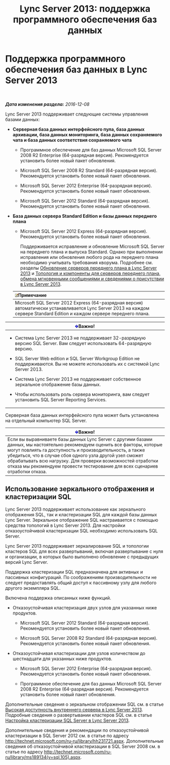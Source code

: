 ﻿---
title: 'Lync Server 2013: поддержка программного обеспечения баз данных'
TOCTitle: Поддержка программного обеспечения баз данных
ms:assetid: e05d0032-bbea-4e61-987d-d07b1c045fd5
ms:mtpsurl: https://technet.microsoft.com/ru-ru/library/Gg398990(v=OCS.15)
ms:contentKeyID: 49311428
ms.date: 12/10/2016
mtps_version: v=OCS.15
ms.translationtype: HT
---

# Поддержка программного обеспечения баз данных в Lync Server 2013

 

_**Дата изменения раздела:** 2016-12-08_

Lync Server 2013 поддерживает следующие системы управления базами данных:

  - **Серверная база данных интерфейсного пула, база данных архивации, база данных мониторинга, база данных сохраняемого чата и база данных соответствия сохраняемого чата**
    
      - Программное обеспечение для баз данных Microsoft SQL Server 2008 R2 Enterprise (64-разрядная версия). Рекомендуется установить более новый пакет обновления.
    
      - Microsoft SQL Server 2008 R2 Standard (64-разрядная версия). Рекомендуется установить более новый пакет обновления.
    
      - Microsoft SQL Server 2012 Enterprise (64-разрядная версия). Рекомендуется установить более новый пакет обновления.
    
      - Microsoft SQL Server 2012 Standard (64-разрядная версия). Рекомендуется установить более новый пакет обновления.

  - **База данных сервера Standard Edition и базы данных переднего плана**
    
      - Microsoft SQL Server 2012 Express (64-разрядная версия). Рекомендуется установить более новый пакет обновления.
        
        Поддерживается исправление и обновление Microsoft SQL Server на переднего плана и выпуска Standard. Однако при выполнении исправления или обновления любого рода на переднего плана необходимо учитывать требования кворума. Подробнее см. разделы [Обновление серверов переднего плана в Lync Server 2013](lync-server-2013-upgrade-or-update-front-end-servers.md) и [Топология и компоненты для серверов переднего плана, обмена мгновенными сообщениями и сведениями о присутствии в Lync Server 2013](lync-server-2013-topologies-and-components-for-front-end-servers-instant-messaging-and-presence.md).
    
    <table>
    <thead>
    <tr class="header">
    <th><img src="images/Gg398412.note(OCS.15).gif" title="note" alt="note" />Примечание</th>
    </tr>
    </thead>
    <tbody>
    <tr class="odd">
    <td>Microsoft SQL Server 2012 Express (64-разрядная версия) автоматически устанавливается Lync Server 2013 на каждом сервере Standard Edition и каждом сервере переднего плана.</td>
    </tr>
    </tbody>
    </table>


<table>
<colgroup>
<col style="width: 100%" />
</colgroup>
<thead>
<tr class="header">
<th><img src="images/JJ618369.important(OCS.15).gif" title="important" alt="important" />Важно!</th>
</tr>
</thead>
<tbody>
<tr class="odd">
<td><ul>
<li><p>Система Lync Server 2013 не поддерживает 32-разрядную версию SQL Server. Вам следует использовать 64-разрядную версию.</p></li>
<li><p>SQL Server Web edition и SQL Server Workgroup Edition не поддерживаются. Вы не можете использовать их с системой Lync Server 2013.</p></li>
<li><p>Система Lync Server 2013 не поддерживает собственное зеркальное отображение базы данных.</p></li>
<li><p>Чтобы использовать роль сервера мониторинга, вам следует установить SQL Server Reporting Services.</p></li>
</ul></td>
</tr>
</tbody>
</table>


Серверная база данных интерфейсного пула может быть установлена на отдельный компьютер SQL Server.

<table>
<thead>
<tr class="header">
<th><img src="images/JJ618369.important(OCS.15).gif" title="important" alt="important" />Важно!</th>
</tr>
</thead>
<tbody>
<tr class="odd">
<td>Если вы выравниваете базы данных Lync Server с другими базами данных, мы настоятельно рекомендуем оценить все факторы, которые могут повлиять га доступность и производительность, а также убедиться, что в случае сбоя одного узла другой узел сможет обрабатывать всю нагрузку. Для проверки возможностей отработки отказа мы рекомендуем провести тестирование для всех сценариев отработки отказа.</td>
</tr>
</tbody>
</table>


## Использование зеркального отображения и кластеризации SQL

Lync Server 2013 поддерживает использование как зеркального отображения SQL, так и кластеризации SQL для каждой базы данных Lync Server. Зеркальное отображение SQL настраивается с помощью средства топологий в Lync Server 2013. Для настройки отказоустойчивой кластеризации SQL необходимо использовать SQL Server.

Lync Server 2013 поддерживает зеркалирование SQL и топологии кластеров SQL для всех развертываний, включая развертывание с нуля и организации, в которых было выполнено обновление с предыдущих версий Lync Server.

Поддержка кластеризации SQL предназначена для активных и пассивных конфигураций. По соображениям производительности не следует предоставлять общий доступ к пассивному узлу для любого другого экземпляра SQL.

Включена поддержка описанных ниже функций.

  - Отказоустойчивая кластеризация двух узлов для указанных ниже продуктов.
    
      - Microsoft SQL Server 2012 Standard (64-разрядная версия). Рекомендуется установить более новый пакет обновления.
    
      - Microsoft SQL Server 2008 R2 Standard (64-разрядная версия). Рекомендуется установить более новый пакет обновления.

  - Отказоустойчивая кластеризации для узлов количеством до шестнадцати для указанных ниже продуктов.
    
      - Microsoft SQL Server 2012 Enterprise (64-разрядная версия). Рекомендуется установить более новый пакет обновления.
    
      - Программное обеспечение для баз данных Microsoft SQL Server 2008 R2 Enterprise (64-разрядная версия). Рекомендуется установить более новый пакет обновления.

Дополнительные сведения о зеркальном отображении SQL см. в статье [Высокая доступность внутреннего сервера в Lync Server 2013](lync-server-2013-back-end-server-high-availability.md). Подробные сведения о развертывании кластеров SQL см. в статье [Настройка кластеризации SQL Server в Lync Server 2013](lync-server-2013-configure-sql-server-clustering.md).

Дополнительные сведения и рекомендации по отказоустойчивой кластеризации в SQL Server 2012 см. в статье по адресу <http://technet.microsoft.com/ru-ru/library/hh231721.aspx>. Дополнительные сведения об отказоустойчивой кластеризации в SQL Server 2008 см. в статье по адресу <http://technet.microsoft.com/ru-ru/library/ms189134(v=sql.105).aspx>.

